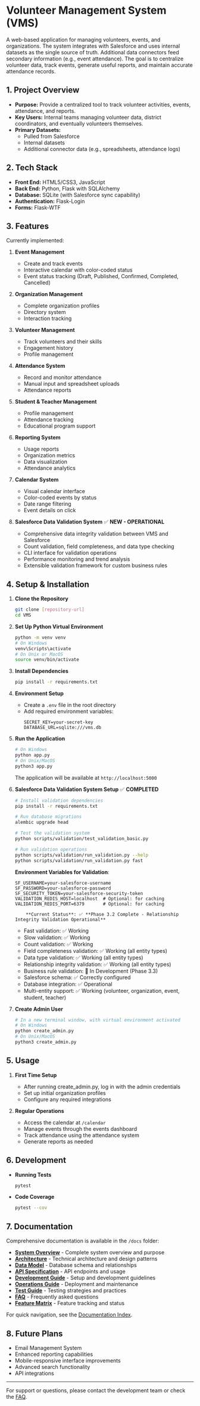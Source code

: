 # Volunteer Management System (VMS)

A web-based application for managing volunteers, events, and organizations. The system integrates with Salesforce and uses internal datasets as the single source of truth. Additional data connectors feed secondary information (e.g., event attendance). The goal is to centralize volunteer data, track events, generate useful reports, and maintain accurate attendance records.

## 1. Project Overview

- **Purpose:** Provide a centralized tool to track volunteer activities, events, attendance, and reports.
- **Key Users:** Internal teams managing volunteer data, district coordinators, and eventually volunteers themselves.
- **Primary Datasets:**
  - Pulled from Salesforce
  - Internal datasets
  - Additional connector data (e.g., spreadsheets, attendance logs)

## 2. Tech Stack

- **Front End:** HTML5/CSS3, JavaScript
- **Back End:** Python, Flask with SQLAlchemy
- **Database:** SQLite (with Salesforce sync capability)
- **Authentication:** Flask-Login
- **Forms:** Flask-WTF

## 3. Features

Currently implemented:

1. **Event Management**
   - Create and track events
   - Interactive calendar with color-coded status
   - Event status tracking (Draft, Published, Confirmed, Completed, Cancelled)

2. **Organization Management**
   - Complete organization profiles
   - Directory system
   - Interaction tracking

3. **Volunteer Management**
   - Track volunteers and their skills
   - Engagement history
   - Profile management

4. **Attendance System**
   - Record and monitor attendance
   - Manual input and spreadsheet uploads
   - Attendance reports

5. **Student & Teacher Management**
   - Profile management
   - Attendance tracking
   - Educational program support

6. **Reporting System**
   - Usage reports
   - Organization metrics
   - Data visualization
   - Attendance analytics

7. **Calendar System**
   - Visual calendar interface
   - Color-coded events by status
   - Date range filtering
   - Event details on click

8. **Salesforce Data Validation System** ✅ **NEW - OPERATIONAL**
   - Comprehensive data integrity validation between VMS and Salesforce
   - Count validation, field completeness, and data type checking
   - CLI interface for validation operations
   - Performance monitoring and trend analysis
   - Extensible validation framework for custom business rules

## 4. Setup & Installation

1. **Clone the Repository**
   ```bash
   git clone [repository-url]
   cd VMS
   ```

2. **Set Up Python Virtual Environment**
   ```bash
   python -m venv venv
   # On Windows
   venv\Scripts\activate
   # On Unix or MacOS
   source venv/bin/activate
   ```

3. **Install Dependencies**
   ```bash
   pip install -r requirements.txt
   ```

4. **Environment Setup**
   - Create a `.env` file in the root directory
   - Add required environment variables:
     ```
     SECRET_KEY=your-secret-key
     DATABASE_URL=sqlite:///vms.db
     ```

5. **Run the Application**
   ```bash
   # On Windows
   python app.py
   # On Unix/MacOS
   python3 app.py
   ```
   The application will be available at `http://localhost:5000`

6. **Salesforce Data Validation System Setup** ✅ **COMPLETED**
   ```bash
   # Install validation dependencies
   pip install -r requirements.txt

   # Run database migrations
   alembic upgrade head

   # Test the validation system
   python scripts/validation/test_validation_basic.py

   # Run validation operations
   python scripts/validation/run_validation.py --help
   python scripts/validation/run_validation.py fast
   ```

   **Environment Variables for Validation**:
   ```
   SF_USERNAME=your-salesforce-username
   SF_PASSWORD=your-salesforce-password
   SF_SECURITY_TOKEN=your-salesforce-security-token
   VALIDATION_REDIS_HOST=localhost  # Optional: for caching
   VALIDATION_REDIS_PORT=6379       # Optional: for caching
   ```

           **Current Status**: ✅ **Phase 3.2 Complete - Relationship Integrity Validation Operational**
    - Fast validation: ✅ Working
    - Slow validation: ✅ Working
    - Count validation: ✅ Working
    - Field completeness validation: ✅ Working (all entity types)
    - Data type validation: ✅ Working (all entity types)
    - Relationship integrity validation: ✅ Working (all entity types)
    - Business rule validation: 🔄 In Development (Phase 3.3)
    - Salesforce schema: ✅ Correctly configured
    - Database integration: ✅ Operational
    - Multi-entity support: ✅ Working (volunteer, organization, event, student, teacher)

6. **Create Admin User**
   ```bash
   # In a new terminal window, with virtual environment activated
   # On Windows
   python create_admin.py
   # On Unix/MacOS
   python3 create_admin.py
   ```

## 5. Usage

1. **First Time Setup**
   - After running create_admin.py, log in with the admin credentials
   - Set up initial organization profiles
   - Configure any required integrations

2. **Regular Operations**
   - Access the calendar at `/calendar`
   - Manage events through the events dashboard
   - Track attendance using the attendance system
   - Generate reports as needed

## 6. Development

- **Running Tests**
  ```bash
  pytest
  ```

- **Code Coverage**
  ```bash
  pytest --cov
  ```

## 7. Documentation

Comprehensive documentation is available in the `/docs` folder:

- **[System Overview](docs/01-overview.md)** - Complete system overview and purpose
- **[Architecture](docs/02-architecture.md)** - Technical architecture and design patterns
- **[Data Model](docs/03-data-model.md)** - Database schema and relationships
- **[API Specification](docs/04-api-spec.md)** - API endpoints and usage
- **[Development Guide](docs/05-dev-guide.md)** - Setup and development guidelines
- **[Operations Guide](docs/06-ops-guide.md)** - Deployment and maintenance
- **[Test Guide](docs/07-test-guide.md)** - Testing strategies and practices
- **[FAQ](docs/09-faq.md)** - Frequently asked questions
- **[Feature Matrix](docs/FEATURE_MATRIX.md)** - Feature tracking and status

For quick navigation, see the [Documentation Index](docs/README.md).

## 8. Future Plans

- Email Management System
- Enhanced reporting capabilities
- Mobile-responsive interface improvements
- Advanced search functionality
- API integrations

---

For support or questions, please contact the development team or check the [FAQ](docs/09-faq.md).
